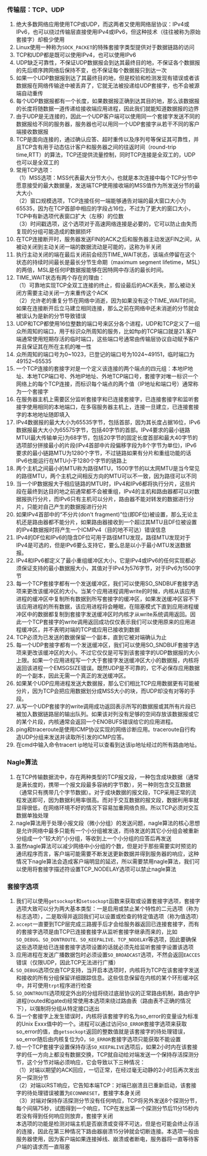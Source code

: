### 传输层：TCP、UDP
1. 绝大多数网络应用使用TCP或UDP，而这两者又使用网络层协议：IPv4或IPv6，也可以绕过传输层直接使用IPv4或IPv6，但这种技术（往往被称为原始套接字）却极少使用
2. Linux使用一种称为`SOCK_PACKET`的特殊套接字类型提供对于数据链路的访问
3. TCP和UDP都是既可以使用IPv4，也可以使用IPv6
4. UDP缺乏可靠性，不保证UDP数据报会到达其最终目的地，不保证各个数据报的先后顺序跨网络后保持不变，也不保证每个数据报只到达一次
5. 如果一个UDP数据报到达了其最终目的地，但是校验和检测发现有错误或者该数据报在网络传输途中被丢弃了，它就无法被投递给UDP套接字，也不会被源端自动重传
6. 每个UDP数据报都有一个长度，如果数据报正确到达其目的地，那么该数据报的长度将随数据一道传递给接收端应用进程，因此我们就能知道数据报的边界
7. 由于UDP是无连接的，因此一个UDP客户端可以使用同一个套接字发送不同的数据报给不同的服务器，服务器也可以用同一个UDP套接字从若干不同的客户端接收数据报
8. TCP是面向连接的，通过确认应答、超时重传以及序列号等保证其可靠性，并且TCP含有用于动态估计客户和服务器之间的往返时间（round-trip time,RTT）的算法，TCP还提供流量控制，同时TCP连接是全双工的，UDP也可以是全双工的
9. 常用TCP选项：  
（1）MSS选项：MSS代表最大分节大小，也就是本次连接中每个TCP分节中愿意接受的最大数据量，发送端TCP使用接收端的MSS值作为所发送分节的最大大小  
（2）窗口规模选项，TCP连接任何一端能够通告对端的最大窗口大小为65535，因为在TCP首部中相应的字段占16位，不过为了更大的窗口大小，TCP中有新选项代表窗口扩大（左移）的位数  
（3）时间戳选项，这个选项对于高速网络连接是必要的，它可以防止由失而复现的分组可能造成的数据损坏
10. 在TCP连接断开时，服务器发送FIN的ACK之后和服务器主动发送FIN之间，从被动关闭到主动关闭一端的数据流动是可能的，这称为半关闭
11. 执行主动关闭的端在最后关闭前会经历TIME_WAIT状态，该端点停留在这个状态的持续时间最长是最长分节生命期（maximum segment lifetime，MSL）的两倍，MSL是任何IP数据报能够在因特网中存活的最长时间。
12. TIME_WAIT状态有两个存在的理由：  
（1）可靠地实现TCP全双工连接的终止，假设最后的ACK丢失，那么被动关闭方需要主动关闭一方来重传这个ACK  
（2）允许老的重复分节在网络中消逝，因为如果没有这个TIME_WAIT时间，如果在连接断开后立马建立相同连接，那么之前在网络中还未消逝的分节就会被误认为是新的分节导致错误
13. UDP和TCP都使用16位整数的端口号来区分各个进程，UDP和TCP定义了一组众所周知的端口，用于标识众所周知的服务，比如ftp的TCP端口就是21.客户端通常使用短期存活的临时端口，这些端口号通常由传输层协议自动赋予客户并且保证其在所在主机的唯一性
14. 众所周知的端口号为0~1023，已登记的端口号为1024~49151，临时端口为49152~65535
15. 一个TCP连接的套接字对是一个定义该连接的两个端点的四元组：本地IP地址、本地TCP端口号、外地IP地址、外地TCP端口号，套接字对唯一标识一个网络上的每个TCP连接，而标识每个端点的两个值（IP地址和端口号）通常称为一个套接字
16. 在服务器主机上需要区分监听套接字和已连接套接字，已连接套接字和监听套接字使用相同的本地端口，在多宿服务器主机上，连接一旦建立，已连接套接字的本地地址随即填入
17. IPv4数据报的最大大小为65535字节，包括首部，因为其长度占据16位，IPv6数据报最大大小为65575字节，包括40字节的首部。IPv4要求的最小链路MTU(最大传输单元)为68字节，包括20字节的固定长度首部和最大40字节的选项部分拼接最小的片段(IPv4首部中片段偏移字段为8个字节为单位)，IPv6要求的最小链路MTU为1280个字节，不过链路如果有分片和重组功能的话IPv6也能运行在MTU小于1280个字节的链路上
18. 两个主机之间最小的MTU称为路径MTU，1500字节的以太网MTU是当今常见的路径MTU，两个主机之间相反方向的MTU可以不一致，因为路径可以不同
19. 当一个IP数据报大于相应链路的MTU时，IPv4和IPv6都将执行分片，这些片段在最终到达目的地之前通常都不会被重组，IPv4的主机和路由器都可以对数据报执行分片，而IPv6只有主机可以分片，路由器不能对转发的数据进行分片，只能对自己产生的数据报进行分片
20. 如果IPv4首部中的“不分片(don't fragment)”位(即DF位)被设置，那么无论主机还是路由器都不能分片，如果路由器接收到一个超过其MTU且DF位被设置的IPv4数据报时将产生一个ICMPv4（目的地不可达）错误信息
21. IPv4的DF位和IPv6的隐含DF位可用于路径MTU发现，路径MTU发现对于IPv4是可选的，但是IPv6要么支持它，要么总是以小于最小MTU发送数据报。
22. IPv4和IPv6都定义了最小重组缓冲区大小，它是IPv4或IPv6的任何实现都必须保证支持的最小数据报大小，其值对于IPv4为576字节，对于IPv6为1500字节
23. 每一个TCP套接字都有一个发送缓冲区，我们可以使用SO_SNDBUF套接字选项来更改该缓冲区的大小。当某个应用进程调用write的时候，内核从该应用进程的缓冲区中复制所有数据到所写套接字的缓冲区，如果发送缓冲区容不下该应用进程的所有数据，该应用进程将会睡眠，在阻塞模式下直到应用进程缓冲区中的数据都复制到套接字发送缓冲区时内核才从write系统调用返回。因此一个TCP套接字的write调用返回成功仅仅表示我们可以使用原来的应用进程缓冲区，并不表明对端的TCP或应用已接收到数据
24. TCP必须为已发送的数据保留一个副本，直到它被对端确认为止
25. 每一个UDP套接字都有一个发送缓冲区，我们可以使用SO_SNDBUF套接字选项来更改该缓冲区的大小。不过它仅仅是可写到该套接字的UDP数据报的大小上限。如果一个应用进程写一个大于套接字发送缓冲区大小的数据报，内核将返回该进程一个EMSGSIZE错误。既然UDP是不可靠的，它不必保存应用数据的一个副本，因此无需一个真正的发送缓冲区。
26. 如果某个UDP应用进程发送大数据报，那么它们相比TCP应用数据更有可能被分片，因为TCP会把应用数据划分成MSS大小的块，而UDP却没有对等的手段。
27. 从写一个UDP套接字的write调用成功返回表示所写的数据报或其所有片段已被加入数据链路层的输出队列。如果该对列没有足够的空间存放该数据报或它的某个片段，内核通常会返回一个ENOBUFS错误给它的应用进程。
28. ping和traceroute是使用ICMP协议实现的网络诊断应用。traceroute自行构造UDP分组来发送并读取所引发的ICMP应答。
29. 在cmd中输入命令tracert ip地址可以查看到达该ip地址经过的所有路由地址。

### Nagle算法
1. 在TCP传输数据流中，存在两种类型的TCP报文段，一种包含成块数据（通常是满长度的，携带一个报文段最多容纳的字节数），另一种则包含交互数据（通常只有携带几个字节数据）。对于成块数据的报文段，TCP采用正常的流程发送即可，因为数据利用率很高。而对于交互数据的报文段，数据利用率就显得很低，在网络环境不好的情况下容易加重网络负担。所以TCP必须对交互数据单独处理
2. nagle算法用于处理小报文段（微小分组）的发送问题，nagle算法的核心思想是允许网络中最多只能有一个小分组被发送，而待发送的其它小分组会被重新分组成一个”较大的”小分组，等收到上一个小分组的应答后再发送
3. 虽然nagle算法可以减少网络中小分组的个数，但是对于那些需要实时预览的通讯程序而言，客户端可能需要不断发送更新数据并得到服务器的响应，这种情况下nagle算法会造成客户端明显的延迟，所以需要禁用nagle算法，我们可以使用将套接字描述符设置TCP_NODELAY选项可以禁止nagle算法

### 套接字选项
1. 我们可以使用`getsockopt`和`setsockopt`函数来获取或设置套接字选项，套接字选项大致可以分为两大基本类型：一是启用或禁止某个特性的二元选项（称为标志选项），二是取得并返回我们可以设置或检查的特定值选项（称为值选项）
2. `accept`一直要到TCP层完成三路握手后才会给服务器返回已连接套接字，而有的套接字选项是由TCP已连接套接字从监听套接字继承而来的，比如`SO_DEBUG、SO_DONTROUTE、SO_KEEPALIVE、TCP_NODELAY`等选项，因此要确保这些选项是给已连接套接字选项设置的话就必须先给监听套接字设置该选项
3. 应用进程在发送广播数据包时必须设置`SO_BROADCAST`选项，不然会返回`EACCES`错误（仅限UDP，因此TCP无法进行广播）
4. `SO_DEBUG`选项仅由TCP支持，当开启本选项时，内核将为TCP在该套接字发送和接收的所有分组保留详细跟踪信息。这些信息保留在内核的某个环形缓冲区中，并可使用`trpt`程序进行检查
5. `SO_DONTROUTE`选项规定外出的分组将绕过底层协议的正常路由机制，路由守护进程(routed和gated)经常使用本选项来绕过路由表（路由表不正确的情况下），以强制将分组从特定接口送出
6. 当一个套接字上发生错误时，内核将该套接字的名为so_error的变量设为标准的Unix Exxx值中的一个。进程可以通过访问`SO_ERROR`套接字选项来获取so_error的值，由`getsockopt`返回的整数值就是该套接字的待处理错误，so_error随后由内核复位为0，`SO_ERROR`套接字选项只能获取不能设置
7. 给一个TCP套接字设置保持存活`SO_KEEPALIVE`选项后，如果2小时内在该套接字的任一方向上都没有数据交换，TCP就自动给对端发送一个保持存活探测分节，这个分节对端必须响应，它会导致以下三种情况：  
（1）对端以期望的ACK回应，一切正常，在经过毫无动静的2小时后再次发出另一探测分节  
（2）对端以RST响应，它告知本端TCP：对端已崩溃且已重新启动，该套接字的待处理错误被置为`ECONNRESET`，套接字本身关闭  
（3）对端对保持存活探测分节没有任何响应，TCP将另外发送8个探测分节，每个间隔75秒，试图得到一个响应，TCP在发出第一个探测分节后11分15秒内若没有得到任何响应则放弃，套接字关闭  
本选项的功能是检测对端主机是否崩溃或变得不可达，但是也可能会终止存活的连接，因此在第三种情况下路由器崩溃15分钟就会切断连接。本选项一般由服务器使用，因为客户端如果连接掉线、崩溃或者断电，服务器将一直等待客户端的请求而一直阻塞